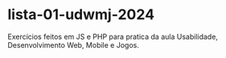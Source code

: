 # lista-01-udwmj-2024
Exercícios feitos em JS e PHP para pratica da aula Usabilidade, Desenvolvimento Web, Mobile e Jogos.
